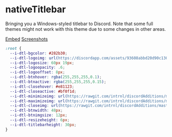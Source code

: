 # nativeTitlebar

Bringing you a Windows-styled titlebar to Discord.
Note that some full themes might not work with this theme due to some changes in other areas.

[Embed](https://rawgit.com/intrnl/discordAdditions/master/nativeTitlebar/themefile.css) [Screenshots](https://imgur.com/a/ujian)

```css
:root {
  --i-dtl-bgcolor: #282b30;
  --i-dtl-logoimg: url(https://discordapp.com/assets/93608abbd20d90c13004925014a9fd01.svg);
  --i-dtl-logosize: 60px 19px;
  --i-dtl-logoopacity: .6;
  --i-dtl-logooffset: 8px;
  --i-dtl-btnhover: rgba(255,255,255,0.1);
  --i-dtl-btnactive: rgba(255,255,255,0.15);
  --i-dtl-closehover: #e81123;
  --i-dtl-closeactive: #bf0f1d;
  --i-dtl-minimizeimg: url(https://rawgit.com/intrnl/discordAdditions/master/nativeTitlebar/assets/btn-minimize.svg);
  --i-dtl-maximizeimg: url(https://rawgit.com/intrnl/discordAdditions/master/nativeTitlebar/assets/btn-maximize.svg);
  --i-dtl-closeimg: url(https://rawgit.com/intrnl/discordAdditions/master/nativeTitlebar/assets/btn-close.svg);
  --i-dtl-btnwidth: 48px;
  --i-dtl-btnimgsize: 12px;
  --i-dtl-resizeheight: 6px;
  --i-dtl-titlebarheight: 30px;
}
```
